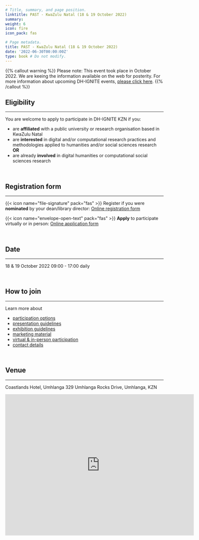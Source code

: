 ```yaml
---
# Title, summary, and page position.
linktitle: PAST - KwaZulu Natal (18 & 19 October 2022)
summary: 
weight: 6
icon: fire
icon_pack: fas

# Page metadata.
title: PAST - KwaZulu Natal (18 & 19 October 2022)
date: '2022-06-30T00:00:00Z'
type: book # Do not modify.
---
```


{{% callout warning %}}
Please note: This event took place in October 2022. We are keeing the information available on the web for posterity.
For more information about upcoming DH-IGNITE events, [please click here](../../#event).
{{% /callout %}}



## Eligibility
---
You are welcome to apply to participate in DH-IGNITE KZN if you:
- are **affiliated** with a public university or research organisation based in KwaZulu Natal
- are **interested** in digital and/or computational research practices and methodologies applied to humanities and/or social sciences research  **OR** 
- are already **involved** in digital humanities or computational social sciences research

<br>

## Registration form
---

{{< icon name="file-signature" pack="fas" >}}
Register if you were **nominated** by your dean/library director: [Online registration form](https://forms.gle/7w9ahc2bJkivka2M7)

{{< icon name="envelope-open-text" pack="fas" >}}
**Apply** to participate virtually or in person: [Online application form](https://forms.gle/7w9ahc2bJkivka2M7)

<br>


## Date
---

18 & 19 October 2022
09:00 - 17:00 daily

<br>

## How to join
---

Learn more about 
- [participation options](join)
- [presentation guidelines](present)
- [exhibition guidelines](exhibit)
- [marketing material](marketing)
- [virtual & in-person participation](participate)
- [contact details](contact)

<br>

## Venue
---

Coastlands Hotel, Umhlanga
329 Umhlanga Rocks Drive, Umhlanga, KZN

<iframe src="https://www.google.com/maps/embed?pb=!1m18!1m12!1m3!1d3464.7673448053815!2d31.068217415179927!3d-29.72649782352143!2m3!1f0!2f0!3f0!3m2!1i1024!2i768!4f13.1!3m3!1m2!1s0x1ef705f236034d53%3A0xb1b203fe99594a99!2sCoastlands%20Umhlanga%20Hotel%20%26%20Convention%20Centre!5e0!3m2!1sen!2sza!4v1661748849585!5m2!1sen!2sza" width="600" height="450" style="border:0;" allowfullscreen="" loading="lazy" referrerpolicy="no-referrer-when-downgrade"></iframe>